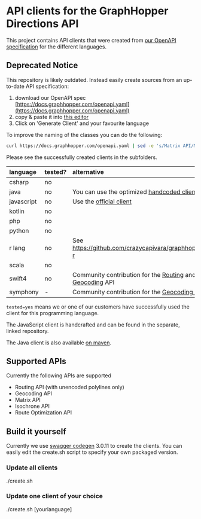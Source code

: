 # API clients for the GraphHopper Directions API

This project contains API clients that were created from [our OpenAPI specification](https://docs.graphhopper.com/openapi.yaml) for the different languages.

## Deprecated Notice

This repository is likely outdated. Instead easily create sources from an up-to-date
API specification:

 1. download our OpenAPI spec [https://docs.graphhopper.com/openapi.yaml](https://docs.graphhopper.com/openapi.yaml)
 2. copy & paste it into [this editor](https://editor.swagger.io/)
 3. Click on 'Generate Client' and your favourite language

To improve the naming of the classes you can do the following:

```bash
curl https://docs.graphhopper.com/openapi.yaml | sed -e 's/Matrix API/Matrix/g' | sed -e 's/Routing API/Routing/g' | sed -e 's/Geocoding API/Geocoding/g' | sed -e 's/Route Optimization API/Route Optimization/g' | sed -e 's/Map Matching API/Map Matching/g' | sed -e 's/Isochrone API/Isochrone/g' > openapi.yaml
```

Please see the successfully created clients in the subfolders.

language  |  tested?| alternative
:---------|:--------|:------------
csharp    |  no     |
java      |  no     | You can use the optimized [handcoded client](https://github.com/graphhopper/graphhopper/tree/master/client-hc)
javascript|  no     | Use the [official client](https://github.com/graphhopper/directions-api-js-client)
kotlin	  |  no     |
php       |  no     |
python    |  no     |
r lang    |  no     | See https://github.com/crazycapivara/graphhopper-r
scala     |  no     |
swift4    |  no     | Community contribution for the [Routing](https://github.com/rmnblm/GraphHopperRouting) and [Geocoding](https://github.com/rmnblm/GraphHopperGeocoder) API
symphony  |  -      | Community contribution for the [Geocoding API](https://github.com/Andreas-Schoenefeldt/GraphHopperConnectorBundle)


`tested=yes` means we or one of our customers have successfully used the
client for this programming language. 

The JavaScript client is handcrafted and can be found in the separate, linked repository.

The Java client is also available [on maven](http://search.maven.org/#search%7Cga%7C1%7Ca%3A%22directions-api-client%22).


## Supported APIs

Currently the following APIs are supported

 * Routing API (with unencoded polylines only)
 * Geocoding API
 * Matrix API 
 * Isochrone API
 * Route Optimization API

## Build it yourself

Currently we use [swagger codegen](https://github.com/swagger-api/swagger-codegen/)
3.0.11 to create the clients. You can easily edit the create.sh script
to specify your own packaged version.

### Update all clients

./create.sh

### Update one client of your choice

./create.sh [yourlanguage]
